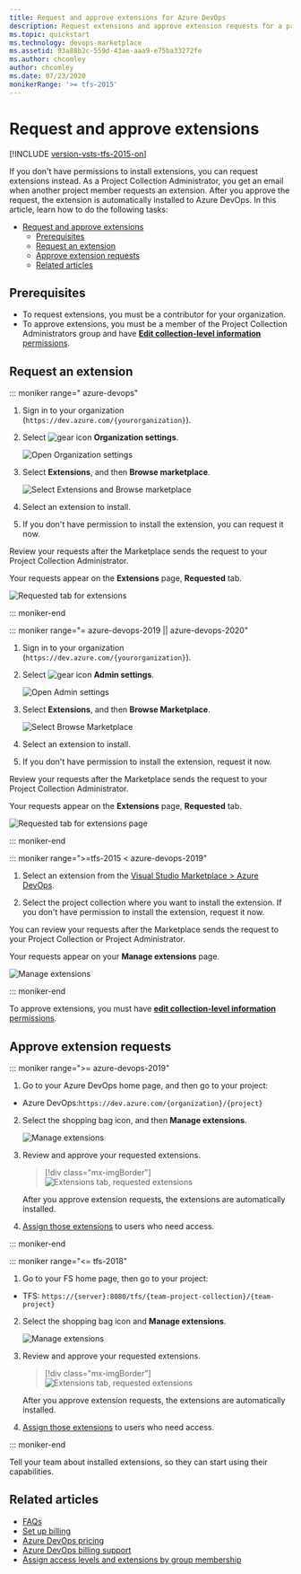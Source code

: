 ```yaml
---
title: Request and approve extensions for Azure DevOps
description: Request extensions and approve extension requests for a project or project collection in Azure DevOps
ms.topic: quickstart
ms.technology: devops-marketplace
ms.assetid: 93a88b2c-559d-43ae-aaa9-e75ba33272fe
ms.author: chcomley
author: chcomley
ms.date: 07/23/2020
monikerRange: '>= tfs-2015'
---
```


# Request and approve extensions

[!INCLUDE [version-vsts-tfs-2015-on](../boards/includes/version-vsts-tfs-2015-on.md)]

If you don't have permissions to install extensions, you can request extensions instead. As a Project Collection Administrator, you get an email when another project member requests an extension. After you approve the request, the extension is automatically installed to Azure DevOps. In this article, learn how to do the following tasks:

- [Request and approve extensions](#request-and-approve-extensions)
  - [Prerequisites](#prerequisites)
  - [Request an extension](#request-an-extension)
  - [Approve extension requests](#approve-extension-requests)
  - [Related articles](#related-articles)

## Prerequisites

- To request extensions, you must be a contributor for your organization.
- To approve extensions, you must be a member of the Project Collection Administrators group and have [**Edit collection-level information** permissions](../organizations/security/permissions.md#collection).

## Request an extension

::: moniker range=" azure-devops"

1. Sign in to your organization (```https://dev.azure.com/{yourorganization}```).

2. Select ![gear icon](../media/icons/gear-icon.png) **Organization settings**.

    ![Open Organization settings](../media/settings/open-admin-settings-vert.png)

3. Select **Extensions**, and then **Browse marketplace**.

   ![Select Extensions and Browse marketplace](media/select-extensions-browse-marketplace.png)  

4. Select an extension to install.
5. If you don't have permission to install the extension, you can request it now.

Review your requests after the Marketplace sends the request to your Project Collection Administrator.

Your requests appear on the **Extensions** page, **Requested** tab.

![Requested tab for extensions](media/requested-extensions.png)

::: moniker-end

::: moniker range="= azure-devops-2019 || azure-devops-2020"

1. Sign in to your organization (```https://dev.azure.com/{yourorganization}```).

2. Select ![gear icon](../media/icons/gear-icon.png) **Admin settings**.

    ![Open Admin settings](../media/settings/open-admin-settings-server.png)

3. Select **Extensions**, and then **Browse Marketplace**.

    ![Select Browse Marketplace](media/browse-marketplace-2019.png)

4. Select an extension to install.
5. If you don't have permission to install the extension, request it now.

Review your requests after the Marketplace sends the request to your Project Collection Administrator.

Your requests appear on the **Extensions** page, **Requested** tab.

![Requested tab for extensions page](media/requested-extensions-2019.png)

::: moniker-end

::: moniker range=">=tfs-2015 < azure-devops-2019"

1. Select an extension from the [Visual Studio Marketplace > Azure DevOps](https://marketplace.visualstudio.com/azuredevops).

2. Select the project collection where you want to install the extension. If you don't have permission to install the extension, request it now.

You can review your requests after the Marketplace sends the request to your Project Collection or Project Administrator.

Your requests appear on your **Manage extensions** page.

![Manage extensions](media/manage-extensions-vsts.png)

::: moniker-end

To approve extensions, you must have [**edit collection-level information** permissions](../organizations/security/permissions.md#collection).

## Approve extension requests

::: moniker range=">= azure-devops-2019"

1. Go to your Azure DevOps home page, and then go to your project:

- Azure DevOps:```https://dev.azure.com/{organization}/{project}```

2. Select the shopping bag icon, and then **Manage extensions**.

   ![Manage extensions](../organizations/billing/media/shared/marketplace-shopping-bag-manage-extensions.png)

3. Review and approve your requested extensions.

   > [!div class="mx-imgBorder"] 
   > ![Extensions tab, requested extensions](media/get-tfs-extensions/connected/approve-request-tfs.png)

   After you approve extension requests, the extensions are automatically installed.

4. [Assign those extensions](./assign-paid-extensions.md) to users who need access.

::: moniker-end

::: moniker range="<= tfs-2018"

1. Go to your FS home page, then go to your project:

- TFS: ```https://{server}:8080/tfs/{team-project-collection}/{team-project}```

2. Select the shopping bag icon and **Manage extensions**.

   ![Manage extensions](../organizations/billing/media/shared/marketplace-shopping-bag-manage-extensions-prev-nav.png)

3. Review and approve your requested extensions.

   > [!div class="mx-imgBorder"] 
   > ![Extensions tab, requested extensions](media/get-tfs-extensions/connected/approve-request-tfs.png)

   After you approve extension requests, the extensions are automatically installed.

4. [Assign those extensions](./assign-paid-extensions.md) to users who need access.

::: moniker-end

Tell your team about installed extensions, so they can start using their capabilities.

## Related articles

- [FAQs](faq-extensions.md)
- [Set up billing](../organizations/billing/set-up-billing-for-your-organization-vs.md)
- [Azure DevOps pricing](https://azure.microsoft.com/pricing/details/devops/azure-devops-services/)
- [Azure DevOps billing support](https://azure.microsoft.com/support/devops/)
- [Assign access levels and extensions by group membership](../organizations/accounts/assign-access-levels-and-extensions-by-group-membership.md)
